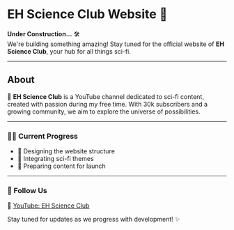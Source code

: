 # EH Science Club Website 🚧

**Under Construction...** 🛠️  
We're building something amazing! Stay tuned for the official website of **EH Science Club**, your hub for all things sci-fi.  

---

## About  
🎥 **EH Science Club** is a YouTube channel dedicated to sci-fi content, created with passion during my free time. With 30k subscribers and a growing community, we aim to explore the universe of possibilities.  

---

### 👨‍💻 Current Progress  
- 🔧 Designing the website structure  
- 🚀 Integrating sci-fi themes  
- 📡 Preparing content for launch  

---

### 📌 Follow Us  
🌌 [YouTube: EH Science Club](https://www.youtube.com/@ehscienceclub/featured)  

Stay tuned for updates as we progress with development! ✨
